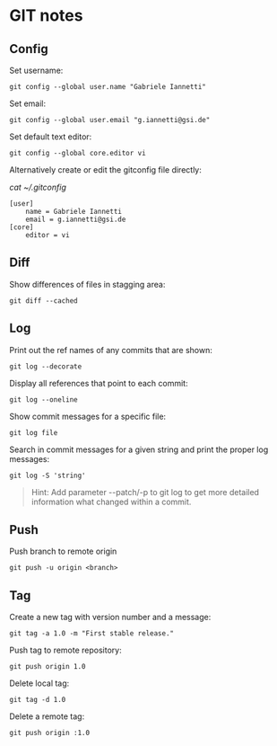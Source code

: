 # GIT notes

## Config

Set username:
```
git config --global user.name "Gabriele Iannetti"
```

Set email:
```
git config --global user.email "g.iannetti@gsi.de"
```

Set default text editor:
```
git config --global core.editor vi
```

Alternatively create or edit the gitconfig file directly:

_cat ~/.gitconfig_

```
[user]
	name = Gabriele Iannetti
	email = g.iannetti@gsi.de
[core]
	editor = vi
```

## Diff

Show differences of files in stagging area:
```
git diff --cached
```

## Log

Print out the ref names of any commits that are shown:
```
git log --decorate
```

Display all references that point to each commit:
```
git log --oneline
```

Show commit messages for a specific file:
```
git log file
```

Search in commit messages for a given string and print the proper log messages:
```
git log -S 'string'
```

> Hint: Add parameter --patch/-p to git log to get more detailed information what changed within a commit.


## Push

Push branch to remote origin
```
git push -u origin <branch>
```

## Tag

Create a new tag with version number and a message:
```
git tag -a 1.0 -m "First stable release."
```

Push tag to remote repository:
```
git push origin 1.0
```

Delete local tag:
```
git tag -d 1.0
```

Delete a remote tag:
```
git push origin :1.0
```

